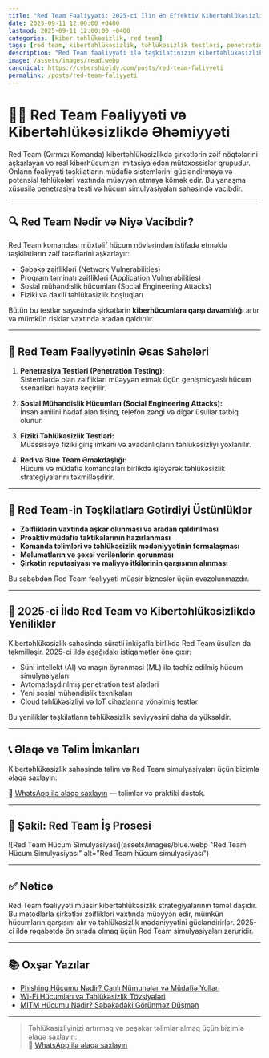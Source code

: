```yaml
---
title: "Red Team Fəaliyyəti: 2025-ci İlin Ən Effektiv Kibertəhlükəsizlik Strategiyası"
date: 2025-09-11 12:00:00 +0400
lastmod: 2025-09-11 12:00:00 +0400
categories: [kiber təhlükəsizlik, red team]
tags: [red team, kibertəhlükəsizlik, təhlükəsizlik testləri, penetration testing, sosial mühəndislik, hücum simulyasiyası, kibertəhlükəsizlik 2025]
description: "Red Team fəaliyyəti ilə təşkilatınızın kibertəhlükəsizlik səviyyəsini yüksəldin. 2025-ci ilin qabaqcıl metodları, simulyasiya üsulları və müdafiə strategiyaları bu məqalədə."
image: /assets/images/read.webp
canonical: https://cybershieldy.com/posts/red-team-faliyyeti
permalink: /posts/red-team-faliyyeti
---
```

<script type="application/ld+json">
{
  "@context": "https://schema.org",
  "@type": "BlogPosting",
  "headline": "Red Team Fəaliyyəti: 2025-ci İlin Ən Effektiv Kibertəhlükəsizlik Strategiyası",
  "description": "Red Team fəaliyyəti ilə təşkilatınızın kibertəhlükəsizlik səviyyəsini yüksəldin. 2025-ci ilin qabaqcıl metodları, simulyasiya üsulları və müdafiə strategiyaları bu məqalədə.",
  "author": {
    "@type": "Person",
    "name": "Emin Savaylov"
  },
  "publisher": {
    "@type": "Organization",
    "name": "CyberShieldy",
    "logo": {
      "@type": "ImageObject",
      "url": "https://cybershieldy.com/assets/images/logo.png"
    }
  },
  "datePublished": "2025-09-11T12:00:00+04:00",
  "dateModified": "2025-09-11T12:00:00+04:00",
  "image": "https://cybershieldy.com/assets/images/read.webp",
  "mainEntityOfPage": {
    "@type": "WebPage",
    "@id": "https://cybershieldy.com/posts/red-team-faliyyeti"
  }
}
</script>


# 👨‍💻 Red Team Fəaliyyəti və Kibertəhlükəsizlikdə Əhəmiyyəti

Red Team (Qırmızı Komanda) kibertəhlükəsizlikdə şirkətlərin zəif nöqtələrini aşkarlayan və real kiberhücumları imitasiya edən mütəxəssislər qrupudur. Onların fəaliyyəti təşkilatların müdafiə sistemlərini gücləndirməyə və potensial təhlükələri vaxtında müəyyən etməyə kömək edir. Bu yanaşma xüsusilə penetrasiya testi və hücum simulyasiyaları sahəsində vacibdir.

---

## 🔍 Red Team Nədir və Niyə Vacibdir?

Red Team komandası müxtəlif hücum növlərindən istifadə etməklə təşkilatların zəif tərəflərini aşkarlayır:

- Şəbəkə zəiflikləri (Network Vulnerabilities)  
- Proqram təminatı zəiflikləri (Application Vulnerabilities)  
- Sosial mühəndislik hücumları (Social Engineering Attacks)  
- Fiziki və daxili təhlükəsizlik boşluqları  

Bütün bu testlər sayəsində şirkətlərin **kiberhücumlara qarşı davamlılığı** artır və mümkün risklər vaxtında aradan qaldırılır.

---

## 🚀 Red Team Fəaliyyətinin Əsas Sahələri

1. **Penetrasiya Testləri (Penetration Testing):**  
Sistemlərdə olan zəiflikləri müəyyən etmək üçün genişmiqyaslı hücum ssenariləri həyata keçirilir.

2. **Sosial Mühəndislik Hücumları (Social Engineering Attacks):**  
İnsan amilini hədəf alan fişinq, telefon zəngi və digər üsullar tətbiq olunur.

3. **Fiziki Təhlükəsizlik Testləri:**  
Müəssisəyə fiziki giriş imkanı və avadanlıqların təhlükəsizliyi yoxlanılır.

4. **Red və Blue Team Əməkdaşlığı:**  
Hücum və müdafiə komandaları birlikdə işləyərək təhlükəsizlik strategiyalarını təkmilləşdirir.

---

## 🔐 Red Team-in Təşkilatlara Gətirdiyi Üstünlüklər

- **Zəifliklərin vaxtında aşkar olunması və aradan qaldırılması**  
- **Proaktiv müdafiə taktikalarının hazırlanması**  
- **Komanda təlimləri və təhlükəsizlik mədəniyyətinin formalaşması**  
- **Məlumatların və şəxsi verilənlərin qorunması**  
- **Şirkətin reputasiyası və maliyyə itkilərinin qarşısının alınması**

Bu səbəbdən Red Team fəaliyyəti müasir bizneslər üçün əvəzolunmazdır.

---

## 📅 2025-ci İldə Red Team və Kibertəhlükəsizlikdə Yeniliklər

Kibertəhlükəsizlik sahəsində sürətli inkişafla birlikdə Red Team üsulları da təkmilləşir. 2025-ci ildə aşağıdakı istiqamətlər önə çıxır:

- Süni intellekt (AI) və maşın öyrənməsi (ML) ilə təchiz edilmiş hücum simulyasiyaları  
- Avtomatlaşdırılmış penetration test alətləri  
- Yeni sosial mühəndislik texnikaları  
- Cloud təhlükəsizliyi və IoT cihazlarına yönəlmiş testlər  

Bu yeniliklər təşkilatların təhlükəsizlik səviyyəsini daha da yüksəldir.

---

## 📞 Əlaqə və Təlim İmkanları

Kibertəhlükəsizlik sahəsində təlim və Red Team simulyasiyaları üçün bizimlə əlaqə saxlayın:  

📲 [WhatsApp ilə əlaqə saxlayın](https://wa.me/994555182523?text=Kiber%20təhlükəsizlik%20dərsləri%20ilə%20maraqlanıram) — təlimlər və praktiki dəstək.

---

## 📸 Şəkil: Red Team İş Prosesi

![Red Team Hücum Simulyasiyası](assets/images/blue.webp "Red Team Hücum Simulyasiyası" alt="Red Team hücum simulyasiyası")

---

## ✅ Nəticə

Red Team fəaliyyəti müasir kibertəhlükəsizlik strategiyalarının təməl daşıdır. Bu metodlarla şirkətlər zəiflikləri vaxtında müəyyən edir, mümkün hücumların qarşısını alır və təhlükəsizlik mədəniyyətini gücləndirirlər. 2025-ci ildə rəqabətdə ön sırada olmaq üçün Red Team simulyasiyaları zəruridir.

---

## 📚 Oxşar Yazılar

- [Phishing Hücumu Nədir? Canlı Nümunələr və Müdafiə Yolları](/posts/phishing-hucumu-nedir.html)  
- [Wi-Fi Hücumları və Təhlükəsizlik Tövsiyələri](/posts/wifi-hucumlari.html)  
- [MITM Hücumu Nədir? Şəbəkədəki Görünməz Düşmən](/posts/mitm-hucumu-nedir.html)  

---

> Təhlükəsizliyinizi artırmaq və peşəkar təlimlər almaq üçün bizimlə əlaqə saxlayın:  
> 📲 [WhatsApp ilə əlaqə saxlayın](https://wa.me/994555182523?text=Kiber%20təhlükəsizlik%20dərsləri%20ilə%20maraqlanıram)
